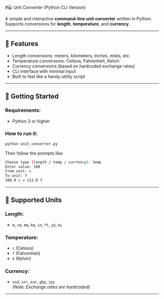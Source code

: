 #💻 Unit Converter (Python CLI Version)

A simple and interactive **command-line unit converter** written in Python.  
Supports conversions for **length**, **temperature**, and **currency**.

---

## 🔧 Features

- Length conversions: meters, kilometers, inches, miles, etc.
- Temperature conversions: Celsius, Fahrenheit, Kelvin
- Currency conversions (based on hardcoded exchange rates)
- CLI interface with minimal input
- Built to feel like a handy utility script

---

## 🚀 Getting Started

### Requirements:
- Python 3 or higher

### How to run it:


```bash
python unit_converter.py
```

Then follow the prompts like:

```bash
Choose type (length / temp / currency): temp
Enter value: 100
From unit: c
To unit: f
100.0 c = 212.0 f
```
---

## 🧪 Supported Units

### Length:
- `m`, `cm`, `mm`, `km`, `in`, `ft`, `yd`, `mi`

### Temperature:
- `c` (Celsius)
- `f` (Fahrenheit)
- `k` (Kelvin)

### Currency:
- `usd`, `inr`, `eur`, `gbp`, `jpy`  
  *(Note: Exchange rates are hardcoded)*

---

